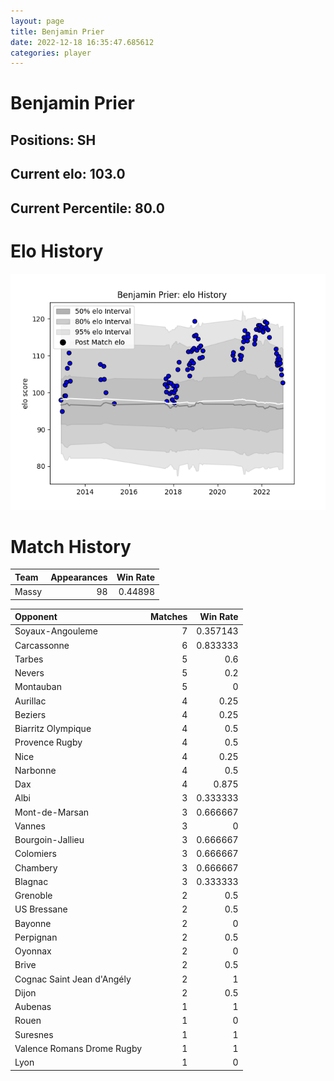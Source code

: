 ```yaml
---  
layout: page  
title: Benjamin Prier  
date: 2022-12-18 16:35:47.685612  
categories: player  
---
```

# Benjamin Prier

## Positions: SH

## Current elo: 103.0

## Current Percentile: 80.0

# Elo History


![elo history](history_BenjaminPrier.png)
# Match History


| Team   |   Appearances |   Win Rate |
|:-------|--------------:|-----------:|
| Massy  |            98 |    0.44898 |

| Opponent                   |   Matches |   Win Rate |
|:---------------------------|----------:|-----------:|
| Soyaux-Angouleme           |         7 |   0.357143 |
| Carcassonne                |         6 |   0.833333 |
| Tarbes                     |         5 |   0.6      |
| Nevers                     |         5 |   0.2      |
| Montauban                  |         5 |   0        |
| Aurillac                   |         4 |   0.25     |
| Beziers                    |         4 |   0.25     |
| Biarritz Olympique         |         4 |   0.5      |
| Provence Rugby             |         4 |   0.5      |
| Nice                       |         4 |   0.25     |
| Narbonne                   |         4 |   0.5      |
| Dax                        |         4 |   0.875    |
| Albi                       |         3 |   0.333333 |
| Mont-de-Marsan             |         3 |   0.666667 |
| Vannes                     |         3 |   0        |
| Bourgoin-Jallieu           |         3 |   0.666667 |
| Colomiers                  |         3 |   0.666667 |
| Chambery                   |         3 |   0.666667 |
| Blagnac                    |         3 |   0.333333 |
| Grenoble                   |         2 |   0.5      |
| US Bressane                |         2 |   0.5      |
| Bayonne                    |         2 |   0        |
| Perpignan                  |         2 |   0.5      |
| Oyonnax                    |         2 |   0        |
| Brive                      |         2 |   0.5      |
| Cognac Saint Jean d'Angély |         2 |   1        |
| Dijon                      |         2 |   0.5      |
| Aubenas                    |         1 |   1        |
| Rouen                      |         1 |   0        |
| Suresnes                   |         1 |   1        |
| Valence Romans Drome Rugby |         1 |   1        |
| Lyon                       |         1 |   0        |